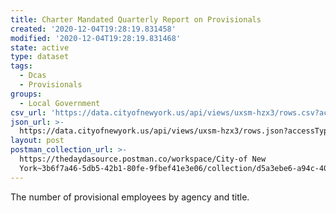 ```yaml
---
title: Charter Mandated Quarterly Report on Provisionals
created: '2020-12-04T19:28:19.831458'
modified: '2020-12-04T19:28:19.831468'
state: active
type: dataset
tags:
  - Dcas
  - Provisionals
groups:
  - Local Government
csv_url: 'https://data.cityofnewyork.us/api/views/uxsm-hzx3/rows.csv?accessType=DOWNLOAD'
json_url: >-
  https://data.cityofnewyork.us/api/views/uxsm-hzx3/rows.json?accessType=DOWNLOAD
layout: post
postman_collection_url: >-
  https://thedaydasource.postman.co/workspace/City-of New
  York~3b6f7a46-5db5-42b1-80fe-9fbef41e3e06/collection/d5a3ebe6-a94c-408d-89e8-0d0c61bca8c2
---
```

The number of provisional employees by agency and title.
